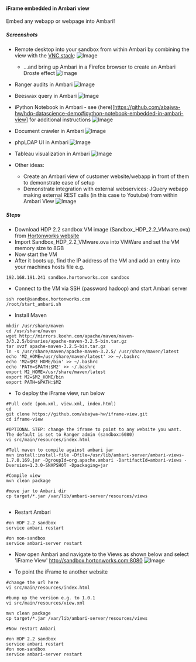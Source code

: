 #### iFrame embedded in Ambari view
Embed any webapp or webpage into Ambari!

	
##### Screenshots

- Remote desktop into your sandbox from within Ambari by combining the view with the [VNC stack](https://github.com/abajwa-hw/vnc-stack):
![Image](../master/screenshots/screenshot-VNC-view.png?raw=true)

  - ...and bring up Ambari in a Firefox browser to create an Ambari Droste effect
  ![Image](../master/screenshots/resursive-ambari.png?raw=true)

- Ranger audits in Ambari
![Image](../master/screenshots/Embedded-Ranger.png?raw=true)

- Beeswax query in Ambari
![Image](../master/screenshots/Embedded-Hue.png?raw=true)

- iPython Notebook in Ambari - see (here)[https://github.com/abajwa-hw/hdp-datascience-demo#ipython-notebook-embedded-in-ambari-view] for additional instructions
![Image](../master/screenshots/Embedded-iPython.png?raw=true)

- Document crawler in Ambari 
![Image](../master/screenshots/document-crawler.png?raw=true)

- phpLDAP UI in Ambari
![Image](../master/screenshots/phpldap.png?raw=true)

- Tableau visualization in Ambari
![Image](../master/screenshots/Embedded-Tableau.png?raw=true)

- Other ideas:
	- Create an Ambari view of customer website/webapp in front of them to demonstrate ease of setup
	- Demonstrate integration with external webservices:
	  JQuery webapp making external REST calls (in this case to Youtube) from within Ambari View
      ![Image](../master/screenshots/jQuery.png?raw=true)
		
##### Steps

- Download HDP 2.2 sandbox VM image (Sandbox_HDP_2.2_VMware.ova) from [Hortonworks website](http://hortonworks.com/products/hortonworks-sandbox/)
- Import Sandbox_HDP_2.2_VMware.ova into VMWare and set the VM memory size to 8GB
- Now start the VM
- After it boots up, find the IP address of the VM and add an entry into your machines hosts file e.g.
```
192.168.191.241 sandbox.hortonworks.com sandbox    
```
- Connect to the VM via SSH (password hadoop) and start Ambari server
```
ssh root@sandbox.hortonworks.com
/root/start_ambari.sh
```

- Install Maven
```
mkdir /usr/share/maven
cd /usr/share/maven
wget http://mirrors.koehn.com/apache/maven/maven-3/3.2.5/binaries/apache-maven-3.2.5-bin.tar.gz
tar xvzf apache-maven-3.2.5-bin.tar.gz
ln -s /usr/share/maven/apache-maven-3.2.5/ /usr/share/maven/latest
echo 'M2_HOME=/usr/share/maven/latest' >> ~/.bashrc
echo 'M2=$M2_HOME/bin' >> ~/.bashrc
echo 'PATH=$PATH:$M2' >> ~/.bashrc
export M2_HOME=/usr/share/maven/latest
export M2=$M2_HOME/bin
export PATH=$PATH:$M2
```

- To deploy the iFrame view, run below
```
#Pull code (pom.xml, view.xml, index.html)
cd
git clone https://github.com/abajwa-hw/iframe-view.git
cd iframe-view

#OPTIONAL STEP: change the iframe to point to any website you want. The default is set to Ranger admin (sandbox:6080)
vi src/main/resources/index.html

#Tell maven to compile against ambari jar
mvn install:install-file -Dfile=/usr/lib/ambari-server/ambari-views-1.7.0.169.jar -DgroupId=org.apache.ambari -DartifactId=ambari-views -Dversion=1.3.0-SNAPSHOT -Dpackaging=jar

#Compile view
mvn clean package

#move jar to Ambari dir
cp target/*.jar /var/lib/ambari-server/resources/views
   
```
- Restart Ambari
```
#on HDP 2.2 sandbox
service ambari restart

#on non-sandbox
service ambari-server restart
```

- Now open Ambari and navigate to the Views as shown below and select 'iFrame View'
http://sandbox.hortonworks.com:8080
![Image](../master/screenshots/Open-view.png?raw=true)

- To point the iFrame to another website
```
#change the url here
vi src/main/resources/index.html

#bump up the version e.g. to 1.0.1
vi src/main/resources/view.xml

mvn clean package
cp target/*.jar /var/lib/ambari-server/resources/views

#Now restart Ambari 

#on HDP 2.2 sandbox
service ambari restart
#on non-sandbox
service ambari-server restart
```

